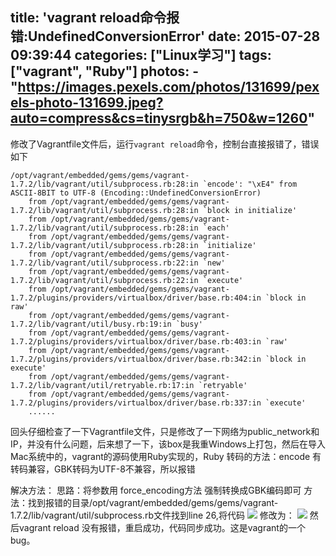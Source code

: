 title: 'vagrant reload命令报错:UndefinedConversionError'
date: 2015-07-28 09:39:44
categories: ["Linux学习"]
tags: ["vagrant", "Ruby"]
photos:
	- "https://images.pexels.com/photos/131699/pexels-photo-131699.jpeg?auto=compress&cs=tinysrgb&h=750&w=1260"
---
修改了Vagrantfile文件后，运行`vagrant reload`命令，控制台直接报错了，错误如下

```
/opt/vagrant/embedded/gems/gems/vagrant-1.7.2/lib/vagrant/util/subprocess.rb:28:in `encode': "\xE4" from ASCII-8BIT to UTF-8 (Encoding::UndefinedConversionError)
	from /opt/vagrant/embedded/gems/gems/vagrant-1.7.2/lib/vagrant/util/subprocess.rb:28:in `block in initialize'
	from /opt/vagrant/embedded/gems/gems/vagrant-1.7.2/lib/vagrant/util/subprocess.rb:28:in `each'
	from /opt/vagrant/embedded/gems/gems/vagrant-1.7.2/lib/vagrant/util/subprocess.rb:28:in `initialize'
	from /opt/vagrant/embedded/gems/gems/vagrant-1.7.2/lib/vagrant/util/subprocess.rb:22:in `new'
	from /opt/vagrant/embedded/gems/gems/vagrant-1.7.2/lib/vagrant/util/subprocess.rb:22:in `execute'
	from /opt/vagrant/embedded/gems/gems/vagrant-1.7.2/plugins/providers/virtualbox/driver/base.rb:404:in `block in raw'
	from /opt/vagrant/embedded/gems/gems/vagrant-1.7.2/lib/vagrant/util/busy.rb:19:in `busy'
	from /opt/vagrant/embedded/gems/gems/vagrant-1.7.2/plugins/providers/virtualbox/driver/base.rb:403:in `raw'
	from /opt/vagrant/embedded/gems/gems/vagrant-1.7.2/plugins/providers/virtualbox/driver/base.rb:342:in `block in execute'
	from /opt/vagrant/embedded/gems/gems/vagrant-1.7.2/lib/vagrant/util/retryable.rb:17:in `retryable'
	from /opt/vagrant/embedded/gems/gems/vagrant-1.7.2/plugins/providers/virtualbox/driver/base.rb:337:in `execute'
	......
```

回头仔细检查了一下Vagrantfile文件，只是修改了一下网络为public_network和IP，并没有什么问题，后来想了一下，该box是我重Windows上打包，然后在导入Mac系统中的，vagrant的源码使用Ruby实现的，Ruby 转码的方法：encode 有转码兼容，GBK转码为UTF-8不兼容，所以报错

解决方法：
思路：将参数用 force_encoding方法 强制转换成GBK编码即可
方法：找到报错的目录/opt/vagrant/embedded/gems/gems/vagrant-1.7.2/lib/vagrant/util/subprocess.rb文件找到line 26,将代码
![](http://7xkexv.dl1.z0.glb.clouddn.com/15-7-28/19499244.jpg)
修改为：
![](http://7xkexv.dl1.z0.glb.clouddn.com/15-7-28/10956742.jpg)
然后vagrant reload 没有报错，重启成功，代码同步成功。这是vagrant的一个bug。
